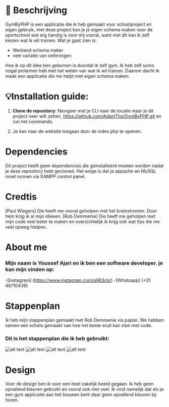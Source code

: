 # 📖 Beschrijving

GymByPHP is een applicatie die ik heb gemaakt voor schoolproject en eigen gebruik, met deze project kan je je eigen schema maken voor de sportschool wat erg handig is voor mij vooral, want met dit kan ik zelf kiezen wat ik wil trainen. Wat je gaat zien is: 

- Werkend schema maker
- veel variatie van oefeningen

Hoe ik op dit idee ben gekomen is doordat ik zelf gym. Ik heb zelf soms nogal prolemen heb met het weten van wat ik wil trainen. Daarom dacht ik maak een applicatie die me helpt met eigen schema maken.

# 💡Installation guide:
1. **Clone de repository**: Navigeer met je CLI naar de locatie waar je dit project neer wilt zetten, https://github.com/AdamTho/GymByPHP.git en run het commando. 

2. Je kan naar de website toegaan door de index.php te openen.

# Dependencies

Dit project heeft geen dependencies die geinstalleerd moeten worden nadat je deze repository hebt gecloned. Het enige is dat je appache en MySQL moet runnen via XAMPP control panel. 

# Credtis
[Paul Wiegers] Die heeft me vooral geholpen met het brainstromen. Door hem krijg ik al mijn idieeen. 
[Rob Demmenie] Die heeft me geholpen met mijn code veel beter te maken en overzichtelijk ik krijg ook wat tips die me veel opweg hielpen. 

# About me
### Mijn naam is Youssef Ajari en ik ben een software developer. je kan mijn vinden op:
-[Instagram] (https://www.instagram.com/a963cb/)
-[Whatsapp] (+31 48710439)

# Stappenplan
Ik heb mijn stappenplan gemaakt met Rob Demmenie via papier. We hebben samen een schets gemaakt van hoe het beste eruit kan zien met code. 
### Dit is het stappenplan die ik heb gebruikt:
![alt text](image.png)
![alt text](image-1.png)
![alt text](image-2.png)
![alt text](image-3.png)

# Design
Voor de design ben ik voor een heel zakelijk beeld gegaan. Ik heb geen opvallend kleuren gebruikt en vooral ook niet veel. Ik vind namelijk dat als je een gym applicatie aan het bouwen bent daar geen opvallend kleuren bij horen. 

